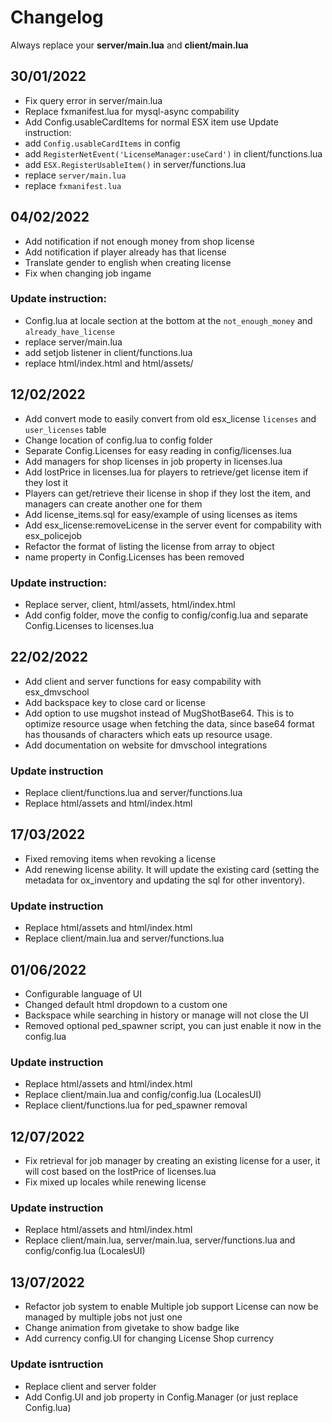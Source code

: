 # Changelog

Always replace your **server/main.lua** and **client/main.lua**

## 30/01/2022

- Fix query error in server/main.lua
- Replace fxmanifest.lua for mysql-async compability
- Add Config.usableCardItems for normal ESX item use
  Update instruction:
- add `Config.usableCardItems` in config
- add `RegisterNetEvent('LicenseManager:useCard')` in client/functions.lua
- add `ESX.RegisterUsableItem()` in server/functions.lua
- replace `server/main.lua`
- replace `fxmanifest.lua`

## 04/02/2022

- Add notification if not enough money from shop license
- Add notification if player already has that license
- Translate gender to english when creating license
- Fix when changing job ingame

### Update instruction:

- Config.lua at locale section at the bottom at the `not_enough_money` and `already_have_license`
- replace server/main.lua
- add setjob listener in client/functions.lua
- replace html/index.html and html/assets/

## 12/02/2022

- Add convert mode to easily convert from old esx_license `licenses` and `user_licenses` table
- Change location of config.lua to config folder
- Separate Config.Licenses for easy reading in config/licenses.lua
- Add managers for shop licenses in job property in licenses.lua
- Add lostPrice in licenses.lua for players to retrieve/get license item if they lost it
- Players can get/retrieve their license in shop if they lost the item, and managers can create another one for them
- Add license_items.sql for easy/example of using licenses as items
- Add esx_license:removeLicense in the server event for compability with esx_policejob
- Refactor the format of listing the license from array to object
- name property in Config.Licenses has been removed

### Update instruction:

- Replace server, client, html/assets, html/index.html
- Add config folder, move the config to config/config.lua and separate Config.Licenses to licenses.lua

## 22/02/2022

- Add client and server functions for easy compability with esx_dmvschool
- Add backspace key to close card or license
- Add option to use mugshot instead of MugShotBase64. This is to optimize resource usage when fetching the data, since
  base64 format has thousands of characters which eats up resource usage.
- Add documentation on website for dmvschool integrations

### Update instruction

- Replace client/functions.lua and server/functions.lua
- Replace html/assets and html/index.html

## 17/03/2022

- Fixed removing items when revoking a license
- Add renewing license ability. It will update the existing card (setting the metadata for ox_inventory and updating the sql for other inventory).

### Update instruction

- Replace html/assets and html/index.html
- Replace client/main.lua and server/functions.lua

## 01/06/2022

- Configurable language of UI
- Changed default html dropdown to a custom one
- Backspace while searching in history or manage will not close the UI
- Removed optional ped_spawner script, you can just enable it now in the config.lua

### Update instruction

- Replace html/assets and html/index.html
- Replace client/main.lua and config/config.lua (LocalesUI)
- Replace client/functions.lua for ped_spawner removal

## 12/07/2022

- Fix retrieval for job manager by creating an existing license for a user, it will cost based on the lostPrice of licenses.lua
- Fix mixed up locales while renewing license

### Update instruction

- Replace html/assets and html/index.html
- Replace client/main.lua, server/main.lua, server/functions.lua and config/config.lua (LocalesUI)

## 13/07/2022

- Refactor job system to enable Multiple job support
  License can now be managed by multiple jobs not just one
- Change animation from givetake to show badge like
- Add currency config.UI for changing License Shop currency

### Update isntruction

- Replace client and server folder
- Add Config.UI and job property in Config.Manager (or just replace Config.lua)
